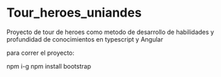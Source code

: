 # Tour_heroes_uniandes
Proyecto de tour de heroes como metodo de desarrollo de habilidades y profundidad de conocimientos en typescript y Angular

para correr el proyecto:

npm i-g
npm install bootstrap
